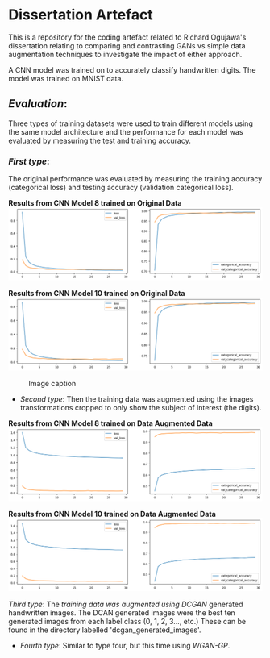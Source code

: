 # Dissertation Artefact

This is a repository for the coding artefact related to Richard Ogujawa's dissertation relating to comparing and contrasting GANs vs simple data augmentation techniques to investigate the impact of either approach.

A CNN model was trained on to accurately classify handwritten digits. The model was trained on MNIST data.

## _Evaluation_:

Three types of training datasets were used to train different models using the same model architecture and the performance for each model was evaluated by measuring the test and training accuracy.

### _First type_:

The original performance was evaluated by measuring the training accuracy (categorical loss) and testing accuracy (validation categorical loss).

**Results from CNN Model 8 trained on Original Data**
![Results from CNN Model 8 trained on Original Data](https://github.com/RichardOgujawa/dissertation_artefact/blob/main/images/history8_og.png?raw=true)

**Results from CNN Model 10 trained on Original Data**
![Results from CNN model 10 trained on Original Data](https://github.com/RichardOgujawa/dissertation_artefact/blob/main/images/history10_og.png?raw=true)

<figure markdown="span">

  <figcaption>Image caption</figcaption>
</figure>

- _Second type_: Then the training data was augmented using the images transformations cropped to only show the subject of interest (the digits).

**Results from CNN Model 8 trained on Data Augmented Data**
![Results from CNN Model 8 trained on Data Augmented Model](https://github.com/RichardOgujawa/dissertation_artefact/blob/main/images/history8_aug.png?raw=true)

**Results from CNN Model 10 trained on Data Augmented Data**
![Results from CNN Model 10 trained on Data Augmented](https://github.com/RichardOgujawa/dissertation_artefact/blob/main/images/history10_aug.png?raw=true)

_Third type_: The _training data was augmented using DCGAN_ generated handwritten images. The DCAN generated images were the best ten generated images from each label class (0, 1, 2, 3..., etc.) These can be found in the directory labelled 'dcgan_generated_images'.

<!-- ![Data Augmented Model's Results](https://raw.githubusercontent.com/RichardOgujawa/dissertation_artefact/main/images/history10_aug.png)

![Data Augmented Model's Results](https://raw.githubusercontent.com/RichardOgujawa/dissertation_artefact/main/images/history10_aug.png) -->

- _Fourth type_: Similar to type four, but this time using _WGAN-GP_.
